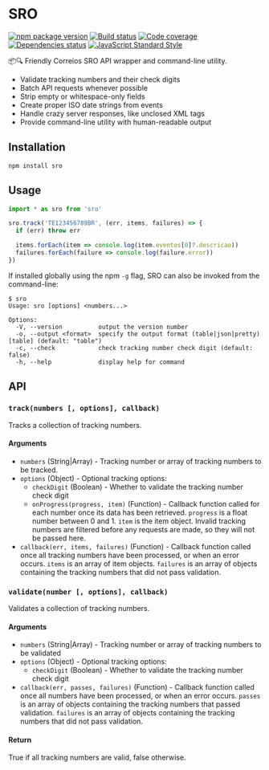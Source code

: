 # SRO

[![npm package version](https://img.shields.io/npm/v/sro.svg)](https://www.npmjs.com/package/sro)
[![Build status](https://img.shields.io/github/workflow/status/rbardini/sro/Main)](https://github.com/rbardini/sro/actions)
[![Code coverage](https://img.shields.io/codecov/c/github/rbardini/sro.svg)](https://codecov.io/gh/rbardini/sro)
[![Dependencies status](https://img.shields.io/librariesio/release/npm/sro)](https://libraries.io/npm/sro)
[![JavaScript Standard Style](https://img.shields.io/badge/code%20style-standard-brightgreen.svg)](http://standardjs.com/)

📦🔍 Friendly Correios SRO API wrapper and command-line utility.

- Validate tracking numbers and their check digits
- Batch API requests whenever possible
- Strip empty or whitespace-only fields
- Create proper ISO date strings from events
- Handle crazy server responses, like unclosed XML tags
- Provide command-line utility with human-readable output

## Installation

    npm install sro

## Usage

```js
import * as sro from 'sro'

sro.track('TE123456789BR', (err, items, failures) => {
  if (err) throw err

  items.forEach(item => console.log(item.eventos[0]?.descricao))
  failures.forEach(failure => console.log(failure.error))
})
```

If installed globally using the npm `-g` flag, SRO can also be invoked from the command-line:

```console
$ sro
Usage: sro [options] <numbers...>

Options:
  -V, --version          output the version number
  -o, --output <format>  specify the output format (table|json|pretty) [table] (default: "table")
  -c, --check            check tracking number check digit (default: false)
  -h, --help             display help for command
```

## API

### `track(numbers [, options], callback)`

Tracks a collection of tracking numbers.

#### Arguments

- `numbers` (String|Array) - Tracking number or array of tracking numbers to be tracked.
- `options` (Object) - Optional tracking options:
  - `checkDigit` (Boolean) - Whether to validate the tracking number check digit
  - `onProgress(progress, item)` (Function) - Callback function called for each number once its data has been retrieved. `progress` is a float number between 0 and 1. `item` is the item object. Invalid tracking numbers are filtered before any requests are made, so they will not be passed here.
- `callback(err, items, failures)` (Function) - Callback function called once all tracking numbers have been processed, or when an error occurs. `items` is an array of item objects. `failures` is an array of objects containing the tracking numbers that did not pass validation.

### `validate(number [, options], callback)`

Validates a collection of tracking numbers.

#### Arguments

- `numbers` (String|Array) - Tracking number or array of tracking numbers to be validated
- `options` (Object) - Optional tracking options:
  - `checkDigit` (Boolean) - Whether to validate the tracking number check digit
- `callback(err, passes, failures)` (Function) - Callback function called once all numbers have been processed, or when an error occurs. `passes` is an array of objects containing the tracking numbers that passed validation. `failures` is an array of objects containing the tracking numbers that did not pass validation.

#### Return

True if all tracking numbers are valid, false otherwise.
